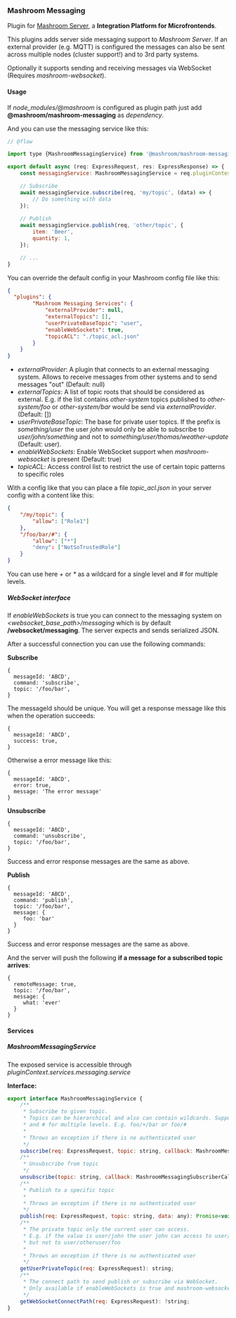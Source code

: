 
### Mashroom Messaging

Plugin for [Mashroom Server](https://www.mashroom-server.com), a **Integration Platform for Microfrontends**. 

This plugins adds server side messaging support to _Mashroom Server_.
If an external provider (e.g. MQTT) is configured the messages can also be sent across multiple nodes (cluster support!)
and to 3rd party systems.

Optionally it supports sending and receiving messages via WebSocket (Requires _mashroom-websocket_).

#### Usage

If *node_modules/@mashroom* is configured as plugin path just add **@mashroom/mashroom-messaging** as *dependency*.

And you can use the messaging service like this:

```js
// @flow

import type {MashroomMessagingService} from '@mashroom/mashroom-messaging/type-definitions';

export default async (req: ExpressRequest, res: ExpressResponse) => {
    const messagingService: MashroomMessagingService = req.pluginContext.services.messaging.service;

    // Subscribe
    await messagingService.subscribe(req, 'my/topic', (data) => {
        // Do something with data
    });   
 
    // Publish
    await messagingService.publish(req, 'other/topic', {
        item: 'Beer',
        quantity: 1,
    });

    // ...
}
```

You can override the default config in your Mashroom config file like this:

```json
{
  "plugins": {
        "Mashroom Messaging Services": {
            "externalProvider": null,
            "externalTopics": [],
            "userPrivateBaseTopic": "user",
            "enableWebSockets": true,
            "topicACL": "./topic_acl.json"
        }
    }
}
```

 * _externalProvider_: A plugin that connects to an external messaging system. Allows to receive messages from other systems
    and to send messages "out" (Default: null)
 * _externalTopics_: A list of topic roots that should be considered as external. E.g. if the list contains _other-system_
    topics published to _other-system/foo_ or _other-system/bar_ would be send via _externalProvider_. (Default: [])
 * _userPrivateBaseTopic_: The base for private user topics. If the prefix is _something/user_ the user _john_ would only be able 
    to subscribe to _user/john/something_ and not to _something/user/thomas/weather-update_ (Default: user).
 * _enableWebSockets_: Enable WebSocket support when _mashroom-websocket_ is present (Default: true)
 * _topicACL_: Access control list to restrict the use of certain topic patterns to specific roles

With a config like that you can place a file _topic_acl.json_ in your server config  with a content like this:
                                                                                    
```json
{
    "/my/topic": {
        "allow": ["Role1"]
    },
    "/foo/bar/#": {
        "allow": ["*"]
        "deny": ["NotSoTrustedRole"]
    }
}
```

You can use here _+_ or _*_ as a wildcard for a single level and _#_ for multiple levels.

##### WebSocket interface

If _enableWebSockets_ is true you can connect to the messaging system on _<websocket_base_path>/messaging_ which is by default
**/websocket/messaging**. The server expects and sends serialized JSON. 

After a successful connection you can use the following commands:

**Subscribe**

```
{
  messageId: 'ABCD',
  command: 'subscribe',
  topic: '/foo/bar',
}
```
The messageId should be unique. You will get a response message like this when the operation succeeds:

```
{
  messageId: 'ABCD',
  success: true,
}
```

Otherwise a error message like this:

```
{
  messageId: 'ABCD',
  error: true,
  message: 'The error message'
}
```

**Unsubscribe**

```
{
  messageId: 'ABCD',
  command: 'unsubscribe',
  topic: '/foo/bar',
}
```

Success and error response messages are the same as above.

**Publish**

```
{
  messageId: 'ABCD',
  command: 'publish',
  topic: '/foo/bar',
  message: {
     foo: 'bar'
  }
}
```

Success and error response messages are the same as above.

And the server will push the following **if a message for a subscribed topic arrives**:

```
{
  remoteMessage: true,
  topic: '/foo/bar',
  message: {
     what: 'ever'
  }
}
```
 
#### Services

##### MashroomMessagingService

The exposed service is accessible through _pluginContext.services.messaging.service_

**Interface:**

```js
export interface MashroomMessagingService {
    /**
     * Subscribe to given topic.
     * Topics can be hierarchical and also can contain wildcards. Supported wildcards are + for a single level
     * and # for multiple levels. E.g. foo/+/bar or foo/#
     *
     * Throws an exception if there is no authenticated user
     */
    subscribe(req: ExpressRequest, topic: string, callback: MashroomMessagingSubscriberCallback): Promise<void>;
    /**
     * Unsubscribe from topic
     */
    unsubscribe(topic: string, callback: MashroomMessagingSubscriberCallback): Promise<void>;
    /**
     * Publish to a specific topic
     *
     * Throws an exception if there is no authenticated user
     */
    publish(req: ExpressRequest, topic: string, data: any): Promise<void>;
    /**
     * The private topic only the current user can access.
     * E.g. if the value is user/john the user john can access to user/john/whatever
     * but not to user/otheruser/foo
     *
     * Throws an exception if there is no authenticated user
     */
    getUserPrivateTopic(req: ExpressRequest): string;
    /**
     * The connect path to send publish or subscribe via WebSocket.
     * Only available if enableWebSockets is true and mashroom-websocket is preset.
     */
    getWebSocketConnectPath(req: ExpressRequest): ?string;
}
```

